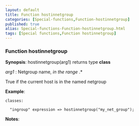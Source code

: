 ```yaml
---
layout: default
title: Function hostinnetgroup
categories: [Special-functions,Function-hostinnetgroup]
published: true
alias: Special-functions-Function-hostinnetgroup.html
tags: [Special functions,Function hostinnetgroup]
---
```


### Function hostinnetgroup

**Synopsis**: hostinnetgroup(arg1) returns type **class**

  
 *arg1* : Netgroup name, *in the range* .\*   

True if the current host is in the named netgroup

**Example**:  
   

```cf3
classes:

  "ingroup" expression => hostinnetgroup("my_net_group");
```

**Notes**:  
   
